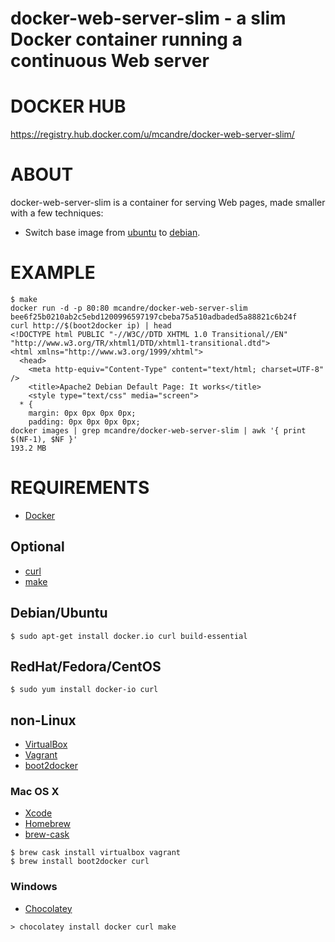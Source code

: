 # docker-web-server-slim - a slim Docker container running a continuous Web server

# DOCKER HUB

https://registry.hub.docker.com/u/mcandre/docker-web-server-slim/

# ABOUT

docker-web-server-slim is a container for serving Web pages, made smaller with a few techniques:

* Switch base image from [ubuntu](https://registry.hub.docker.com/_/ubuntu/) to [debian](https://registry.hub.docker.com/_/debian/).

# EXAMPLE

```
$ make
docker run -d -p 80:80 mcandre/docker-web-server-slim
bee6f25b0210ab2c5ebd1200996597197cbeba75a510adbaded5a88821c6b24f
curl http://$(boot2docker ip) | head
<!DOCTYPE html PUBLIC "-//W3C//DTD XHTML 1.0 Transitional//EN" "http://www.w3.org/TR/xhtml1/DTD/xhtml1-transitional.dtd">
<html xmlns="http://www.w3.org/1999/xhtml">
  <head>
    <meta http-equiv="Content-Type" content="text/html; charset=UTF-8" />
    <title>Apache2 Debian Default Page: It works</title>
    <style type="text/css" media="screen">
  * {
    margin: 0px 0px 0px 0px;
    padding: 0px 0px 0px 0px;
docker images | grep mcandre/docker-web-server-slim | awk '{ print $(NF-1), $NF }'
193.2 MB
```

# REQUIREMENTS

* [Docker](https://www.docker.com/)

## Optional

* [curl](http://curl.haxx.se/)
* [make](http://www.gnu.org/software/make/)

## Debian/Ubuntu

```
$ sudo apt-get install docker.io curl build-essential
```

## RedHat/Fedora/CentOS

```
$ sudo yum install docker-io curl
```

## non-Linux

* [VirtualBox](https://www.virtualbox.org/)
* [Vagrant](https://www.vagrantup.com/)
* [boot2docker](http://boot2docker.io/)

### Mac OS X

* [Xcode](http://itunes.apple.com/us/app/xcode/id497799835?ls=1&mt=12)
* [Homebrew](http://brew.sh/)
* [brew-cask](http://caskroom.io/)

```
$ brew cask install virtualbox vagrant
$ brew install boot2docker curl
```

### Windows

* [Chocolatey](https://chocolatey.org/)

```
> chocolatey install docker curl make
```
